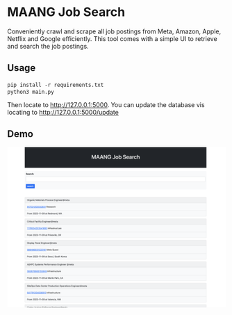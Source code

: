 # MAANG Job Search

Conveniently crawl and scrape all job postings from Meta, Amazon, Apple, Netflix and Google efficiently.
This tool comes with a simple UI to retrieve and search the job postings.

## Usage

```
pip install -r requirements.txt
python3 main.py
```

Then locate to http://127.0.0.1:5000. You can update the database vis locating to http://127.0.0.1:5000/update

## Demo

![image](templates/pic.png)

